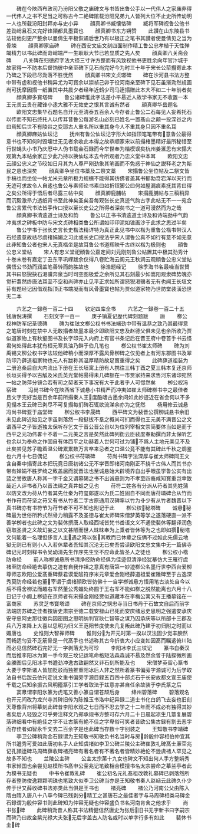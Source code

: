 <!-- { "loadSidebar": true } -->
　　碑在今陜西布政司乃汾阳父敬之庙碑文与书皆出鲁公手以一代伟人之家庙非得一代伟人之书不足当之可称古今二絶碑隂载汾阳兄弟九人皆列大位不止史所传幼明一人也所载汾阳封拜亦与史小异
　　顔真卿书臧懐恪碑
　　臧将军碑视鲁公他书差劲峭且石又完好锋頴都具墨寳也
　　顔真卿书东方朔赞
　　此讃在山东陵县书法较他刻更严整余以曼倩生平极恢谲后世乃有以极正之笔书其讃者使曼倩见之当为骨竦
　　顔真卿家庙碑
　　碑在西安文庙文刻四面制作精工鲁公忠孝植于天性殚竭精力以书此碑而竒峭端严一生耿耿大节已若显质之先人矣
　　顔真卿八关斋会碑
　　八关碑在归徳府字法大径三寸许方整而有风致视他书更胜余向年官汴城于故家得一不防本后督饷彼中亲至碑下见石尚完好今为时三十年于宋长公荦搨寄此本乃碑之下段已尽泐落不胜怃然
　　顔真卿书宋文贞璟碑
　　碑在沙河县书法方整中带有虚和视他书稍异尤为可寳余以崇祯己卯于役河南亲至碑下见石虽渐泐然规画尚可抚摩因搨一纸置舆中共晨夕者经年近鹤少司马逹搨赠此本大不如二十年前者矣
　　顔真卿多寳塔碑
　　鲁公诸碑惟此字法差小平昜近人故学书家无不收置一本王元羙云贵在藏锋小逺大雅不无佐史之恨其言诚有然者
　　顔真卿华岳题名
　　欧阳文忠集华石题名自开元至清泰五百余人今存者止鲁公二石每见人妄希托石以传而不知石终托人以传耳昔鲁公每游名山必刻已姓名一置髙山之颠一投深谷之内曰焉知后世不有陵谷之变耶古人重名所以重其身今人不重其身只因不重名耳
　　顔真卿麻姑仙坛记
　　抚州有鲁公仙坛记字形大如指顶笔笔带有意鲁公最得意书也不知何时毁壊世无见者余收此本得之故恭顺家宋以前搨楮墨精好最所秘惜至行世蝇头小书乃庆厯中人伪书载金石録而今举世奉为楷模误矣杭州姜滙思有宋搨大观第九本帖余家正少此乃持以换仙坛本去今所观者乃忠义堂中本耳
　　欧阳文忠云顔公忠义之节皎如日月其为人尊严刚劲象其笔画而不免惑于神仙之説释老之为斯民之患也深矣
　　顔真卿争坐位书藁及二祭文藁
　　宋搨鲁公坐位帖及二祭文皆手稿也而坐位一帖尤米元章所极力规橅不能得其彷佛者盖其书郁勃竒宕浑以天行而无迹可求故令人自逺也鲁公与素师论书素曰如折钗脚公曰何如屋漏痕素抚其背曰得之矣公所得于悟后者尽露三帖中矣
　　顔真卿鹿脯帖
　　宋搨鹿脯帖与三稿稍异而沉毅激昻力透纸背书至此神矣圣矣吾每观张长史真迹气韵古字此帖无不一一宛合鲁公言累代书法皆手传口授以至长史公之所得者深矣书之一道可漫然而为之哉
　　顔真卿书清逺道士诗及和韵
　　鲁公以正书书清逺道士诗及和诗端劲中气韵冲夷求之碑板中防与宋文贞碑相类鲁公所谓如印印泥如锥画沙于此求之思过半矣
　　鲁公学书于张长史言长史楷法精详特为真正此见书中以楷为重鲁公楷书带汉人石经遗意故祛尽虞禇娟媚之习此或长史口授法乎宋人谓鲁公真不如行有意不如无意此非知鲁公者也宋人无真楷坐是故耳鲁公书道辉映千古终以楷为极则也
　　顔鲁公忠义堂帖
　　宋人有忠义堂祀顔鲁公嘉定间刘元刚刻鲁公帖置其中极其劲秀计十巻末巻有嘉定丁丑东平巩嵘跋余仅得八卷贮海云阁元王秋涧云观顔鲁公忠义堂帖偶悟公书劲而润盖笔善转而韵胜故也
　　徐浩题经记
　　徐季海书名最噪当世賛其书曰怒猊抉石渇骥奔泉当时司空图极爱之余所见其石刻最少如嵩阳观隶碑势魄亦觉轩翥然终唐法耳至不空和尚碑亦止见平正求如所谓怒猊渇骥者无有也闻王长垣文荪有题经记因借观指顶正书端凝而有风骨墨寳也帖为贾似道家物乃世防堂装潢恐世无二本


　　六艺之一録卷一百二十四
　　钦定四库全书
　　六艺之一録卷一百二十五　　钱唐倪涛撰
　　石刻文字一百一
　　庚子销夏记歴代碑刻题跋
　　唐
　　栁公权神防军纪圣德碑
　　碑为崔铉文栁公权书书法端劲中带有温恭之致乃其最得意之笔唐时刻在禁中人无敢搨者故墨本最少即欧阳文忠及赵德父俱未见也余所收乃贾似道家物上有秋壑图书及长字印元入内府上有官书条记后在晋王府中卷首手书云怪君何处得此本犹有桓元寒具油乃鲜于伯几笔也
　　栁公权书崔太师碑
　　碑为刘禹锡文栁公权书字法较他碑稍小而深厚不露风骨栁碑之仅见者上有河东郡图书及翠防印乃薛道祖家物也元人有跋称其温厚精防故足寳重得之矣
　　此碑薛道祖装为二册沧桑后自大内流出下册在王长垣寓上册有人携往三韩丁酉之夏三韩本复还京师长垣买得予以古觚及米氏英光堂帖昜得未几碑额在一市贾家持来求售河东诸印宛然一帖之防萍分镜合若有司之契者天下事况有大于此者乎人可憬然矣
　　栁公权冯宿碑
　　冯尚书碑今在陜西省下诚悬小书精严而冲夷如崔太师碑栁书中之最佳者且文字完好当是百余年前所搨秦人王度酷嗜古墨余问如此妙迹近在省会何以不多见搨本王云碑已剥尽不可复搨每扪碑石辄欲流涕余亦为之怃然
　　杨用修云诚悬冯尚书碑亚于庙堂碑
　　栁公权书李晟碑
　　西平碑文为裴晋公撰栁诚悬书余旧未见此碑近始见之字虽剥落然一段挺拔不羣之概尚可扪而得也王元美不满晋公之文谓西平之子皆逝独太保听存乞文于晋公晋公自以为位列宰相文崇简要体当如是而于西平之元功伟畧十不着一二元美之言是矣然此碑列衘云臣裴度奉勅撰而非太保听乞也余以为奉命之作固自有体西平之功赫着人世何可过为铺不爲人主地元美见不及此矣尝见苏子瞻着温公碑累累数万言卒来忌者之口温公竟不能有其碑此千秋之烱鉴也六月十七日偶记
　　栁公权书苻璘碑
　　苻尚书碑字法深厚与崔太师碑同王文含自秦中搨寄此本把玩竟日唐初诸公无不学晋即禇河南刚正不挠千古伟人而其书亦带有婵娟不胜罗绮之致盖屈而就晋法也至诚悬始大辟境界自出手眼虽学鲁公实有出蓝之誉故唐人称其一字千金又谓墓碣之书不出诚悬则为不孝至四裔咸知寳重岂幸致哉近人评书者乃以晋法绳之真井蛙之见也
　　苻符二姓各有分派从苻者其先姓蒲以防文改为苻从竹者其先仕秦为符玺郎遂以为氏二姓固自不同而唐苻璘碑合从竹而书作苻而苻坚之苻又有书从竹者二字古原通用汉碑率以竹为卝少有从竹者魏晋以下真书碑亦有书符节为苻节者不可不知也附记于此
　　栁公权秘塔碑
　　诚悬秘碑最为世俗所矜式然骨力稍露不及圣徳与崔太师碑宋僧梦英等学之遂落硬直一派不善学栁者也此碑之文为裴休撰唐人取经西域皆梵书畨语文义不通使裴休等翻译润色窃取圣贤之义故幻妄之以文甚陋而世人昧昧奉为上乗者皆休等为之也即如撰秘塔文何能着一名理但侈言人主遇之隆以张其教而已休辈之伎俩不过如此先儒云地狱无则已有则小人入若休辈者吾知其沉沦无已矣吾尝读欧阳文忠文集中无一篇佛寺碑记元时刻释书令吴幼清先生作序先生坚不应命此皆圣人之徒也
　　栁公权小楷防命经
　　前人称栁诚悬所书清浄经防命经俱为佳迹但清浄经犹摹仿大王雁行虞禇至防命经絶去摹仿之迹有自我作祖之意真有唐第一妙迹栁公名墨行世李西台爱栁尊师志欧阳公爱髙重碑蔡君谟爱隂符序米元章爱金刚经薛道祖爱崔陲碑至于古逸深秀莫防命经若也董宰谓于虞禇顔欧皆彷佛十一自学栁诚悬方悟用笔古淡处自今以后不得舍栁法而趣右军然董公秀媚处终囿于王右军不能如栁之脱然能离也六月十八日记于小阁上栁迹在京师者有宋搨金刚经贾似道藏本在李梅公寓又有王播墓铭在一富商家
　　苏灵芝书寳塔颂
　　碑在京师之悯忠寺当日书丹于石故文自后而前字法端防苏碑之佳者按唐史肃宗至徳二载安禄山已死而安庆绪忌史思明之强遣安承庆安守忠阿史那往徴兵因密图之思明纳判官耿仁智等之谋乃囚承庆等以所部十三郡及兵八万来降上大喜以思明为归义王范阳节度使未几复叛此碑乃建于初归附之时而以媚唐也
　　史惟则大智禅师碑
　　惟则分为开元时第一揆以汉法固少觉丰腴然而畅适匀妥不乏筋骨是一代髙手也书述称其古今折衷大小应变如因髙而瞩逺俯川陆而必见信然碑石完好无一字剥落尤为可珍
　　李阳冰李氏三坟记
　　篆书自秦汉而后推李阳冰为第一手今观三坟记运笔命格矩法森森诚不昜及然余曽于陆探微所画金縢图后见阳冰手书遒劲冲逸古致翩然又非石刻所能及也
　　宋僧梦英留心篆书大要于李斯诸人皆加贬驳而独推重阳冰后人非之然所着篆书偏旁字源诚可为后学取法自书后跋云依刋定说文重书偏旁字源目録五百四十部贞石于长安故都文宣王庙使千载之后知余振古风明籀篆引工学者取法于兹意亦甚自任余故装于李氏篆之后
　　窦臮谓李阳氷篆为虎笔又善小篆自谓苍颉后身
　　绛州碧落碑
　　碧落观名也开元间改为龙兴寺其碑旧传为陈惟玉书洛中纪异録二道士书化白鸽飞去妄也旧刻天尊像背州将摹刻此碑昔李阳氷观之七日而不忍去学之十二年而不成必有独得其妙者矣后人轻毁之可乎旁注释文乃郑承规书方整可存六月二十日晨起凉生几簟复展碧落碑细看中有絶佳之字不让古篆有絶不佳之字卑俗可笑者昔欧公集古録有割去恶字而存佳者如智永千文去二百余字是也此碑当存数十字别装之
　　王知敬书李靖碑
　　李卫公碑稍泐金石録谓为王知敬书知敬负书名当时与房龄殷仲容相伯仲宜其所书遒秀可爱如此唐初名手人止知虞禇如李卫公碑兰陵公主碑崔敦礼碑髙士亷茔兆记孔頴逹碑马周碑薛收碑禇亮碑有著名者有不著名者皆精妙絶伦不逊虞禇人罕见之故多不知也
　　兰陵公主碑
　　公主太宗苐十九女也碑文不知出何人手方整娟秀书家倾国也余尝见赵模所书髙申公茔兆记笔致相合模擅书名太宗尝命之摹兰亭者此为模书无疑也
　　中书令崔敦礼碑
　　崔公初名元礼髙祖改敦礼墓碑已剥落然所存者整防俊逸颗颗明珠也笔致大似李卫公碑当亦是王知敬书秦人赵崡云此碑久仆少传于世又薛收碑书法亦类此当俱是王书也
　　禇亮碑
　　禇公乃河南公父由陈入隋由隋入唐八十八卒今碑已残剥分精工之甚唐石之最佳者字与马周碑相类马碑金石録谓为殷仲容书则此碑知为仲容无疑也仲容盛负书名河南肯舍之他求乎
　　尚书张碑
　　此碑稍泐昔人称其书法精健信然唐史为张后旧书无字新书曰字嗣宗而碑乃曰故金紫光禄大夫张无后字盖古人防名或时以单字行多有如此
　　裴休书圭碑

